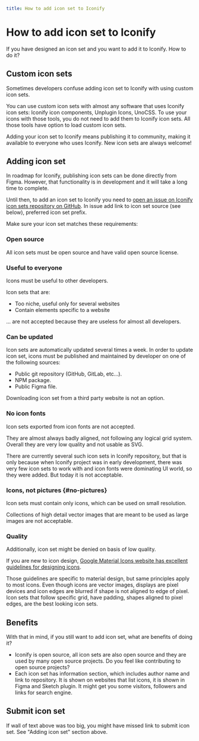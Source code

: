 ```yaml
title: How to add icon set to Iconify
```

# How to add icon set to Iconify

If you have designed an icon set and you want to add it to Iconify. How to do it?

## Custom icon sets

Sometimes developers confuse adding icon set to Iconify with using custom icon sets.

You can use custom icon sets with almost any software that uses Iconify icon sets: Iconify icon components, Unplugin Icons, UnoCSS. To use your icons with those tools, you do not need to add them to Iconify icon sets. All those tools have option to load custom icon sets.

Adding your icon set to Iconify means publishing it to community, making it available to everyone who uses Iconify. New icon sets are always welcome!

## Adding icon set

In roadmap for Iconify, publishing icon sets can be done directly from Figma. However, that functionality is in development and it will take a long time to complete.

Until then, to add an icon set to Iconify you need to [open an issue on Iconify icon sets repository on GitHub](https://github.com/iconify/icon-sets). In issue add link to icon set source (see below), preferred icon set prefix.

Make sure your icon set matches these requirements:

### Open source

All icon sets must be open source and have valid open source license.

### Useful to everyone

Icons must be useful to other developers.

Icon sets that are:

- Too niche, useful only for several websites
- Contain elements specific to a website

... are not accepted because they are useless for almost all developers.

### Can be updated

Icon sets are automatically updated several times a week. In order to update icon set, icons must be published and maintained by developer on one of the following sources:

- Public git repository (GitHub, GitLab, etc...).
- NPM package.
- Public Figma file.

Downloading icon set from a third party website is not an option.

### No icon fonts

Icon sets exported from icon fonts are not accepted.

They are almost always badly aligned, not following any logical grid system. Overall they are very low quality and not usable as SVG.

There are currently several such icon sets in Iconify repository, but that is only because when Iconify project was in early development, there was very few icon sets to work with and icon fonts were dominating UI world, so they were added. But today it is not acceptable.

### Icons, not pictures {#no-pictures}

Icon sets must contain only icons, which can be used on small resolution.

Collections of high detail vector images that are meant to be used as large images are not acceptable.

### Quality

Additionally, icon set might be denied on basis of low quality.

If you are new to icon design, [Google Material Icons website has excellent guidelines for designing icons](https://material.io/design/iconography/system-icons.html#grid-and-keyline-shapes).

Those guidelines are specific to material design, but same principles apply to most icons. Even though icons are vector images, displays are pixel devices and icon edges are blurred if shape is not aligned to edge of pixel. Icon sets that follow specific grid, have padding, shapes aligned to pixel edges, are the best looking icon sets.

## Benefits

With that in mind, if you still want to add icon set, what are benefits of doing it?

- Iconify is open source, all icon sets are also open source and they are used by many open source projects. Do you feel like contributing to open source projects?
- Each icon set has information section, which includes author name and link to repository. It is shown on websites that list icons, it is shown in Figma and Sketch plugin. It might get you some visitors, followers and links for search engine.

## Submit icon set

If wall of text above was too big, you might have missed link to submit icon set. See "Adding icon set" section above.
